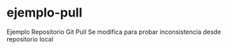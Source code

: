 # ejemplo-pull
Ejemplo Repositorio Git Pull
Se modifica para probar inconsistencia desde repositorio local
